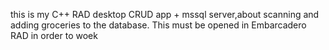 this is my C++ RAD desktop CRUD app + mssql server,about scanning and adding groceries to the database. This must be opened in Embarcadero RAD in order to woek 
